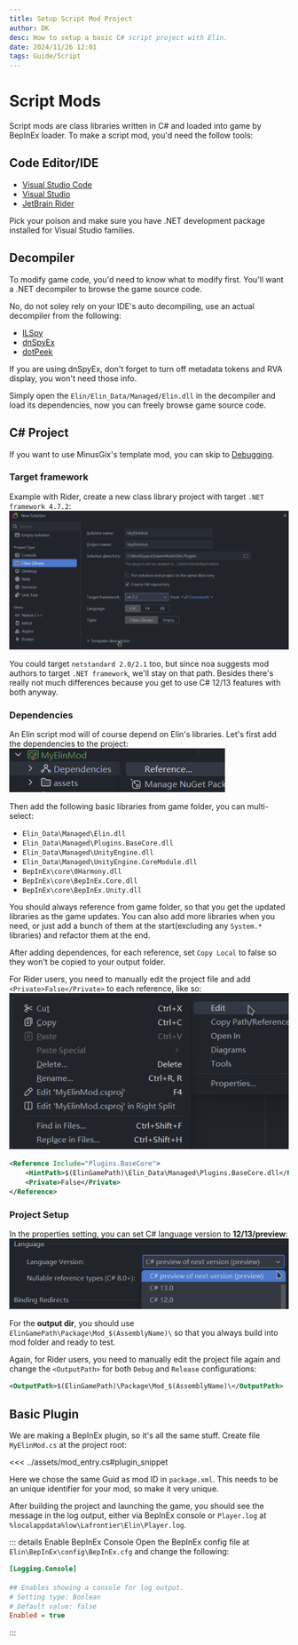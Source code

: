 ```yaml
---
title: Setup Script Mod Project
author: DK
desc: How to setup a basic C# script project with Elin.
date: 2024/11/26 12:01
tags: Guide/Script
---
```


# Script Mods

Script mods are class libraries written in C# and loaded into game by BepInEx loader. To make a script mod, you'd need the follow tools:

## Code Editor/IDE

+ [Visual Studio Code](https://code.visualstudio.com/)
+ [Visual Studio](https://visualstudio.microsoft.com/)
+ [JetBrain Rider](https://www.jetbrains.com/rider/)

Pick your poison and make sure you have .NET development package installed for Visual Studio families.

## Decompiler

To modify game code, you'd need to know what to modify first. You'll want a .NET decompiler to browse the game source code. 

No, do not soley rely on your IDE's auto decompiling, use an actual decompiler from the following:
+ [ILSpy](https://github.com/icsharpcode/ILSpy/releases)
+ [dnSpyEx](https://github.com/dnSpyEx/dnSpy)
+ [dotPeek](https://www.jetbrains.com/decompiler/)

If you are using dnSpyEx, don't forget to turn off metadata tokens and RVA display, you won't need those info.

Simply open the `Elin/Elin_Data/Managed/Elin.dll` in the decompiler and load its dependencies, now you can freely browse game source code.

## C# Project

If you want to use MinusGix's template mod, you can skip to [Debugging](./debugging).

<LinkCard t="MinusGix Elin Mod Template" u="https://github.com/MinusGix/ElinExampleMod"/>

### Target framework

Example with Rider, create a new class library project with target `.NET framework 4.7.2`:
![rider new](../assets/rider_new_project.png)

You could target `netstandard 2.0/2.1` too, but since noa suggests mod authors to target `.NET framework`, we'll stay on that path. Besides there's really not much differences because you get to use C# 12/13 features with both anyway.

### Dependencies

An Elin script mod will of course depend on Elin's libraries. Let's first add the dependencies to the project:
![deps](../assets/deps.png)

Then add the following basic libraries from game folder, you can multi-select:
+ `Elin_Data\Managed\Elin.dll`
+ `Elin_Data\Managed\Plugins.BaseCore.dll`
+ `Elin_Data\Managed\UnityEngine.dll`
+ `Elin_Data\Managed\UnityEngine.CoreModule.dll`
+ `BepInEx\core\0Harmony.dll`
+ `BepInEx\core\BepInEx.Core.dll`
+ `BepInEx\core\BepInEx.Unity.dll`

You should always reference from game folder, so that you get the updated libraries as the game updates. You can also add more libraries when you need, or just add a bunch of them at the start(excluding any `System.*` libraries) and refactor them at the end.

After adding dependences, for each reference, set `Copy Local` to false so they won't be copied to your output folder. 

For Rider users, you need to manually edit the project file and add `<Private>False</Private>` to each reference, like so:
![edit csproj](../assets/edit_csproj.png)
```xml
<Reference Include="Plugins.BaseCore">
    <HintPath>$(ElinGamePath)\Elin_Data\Managed\Plugins.BaseCore.dll</HintPath>
    <Private>False</Private>
</Reference>
``` 

### Project Setup

In the properties setting, you can set C# language version to **12/13/preview**:
![cs ver](../assets/cs_ver.png)

For the **output dir**, you should use `ElinGamePath\Package\Mod_$(AssemblyName)\` so that you always build into mod folder and ready to test. 

Again, for Rider users, you need to manually edit the project file again and change the `<OutputPath>` for both `Debug` and `Release` configurations:
```xml
<OutputPath>$(ElinGamePath)\Package\Mod_$(AssemblyName)\</OutputPath>
```

## Basic Plugin

We are making a BepInEx plugin, so it's all the same stuff. Create file `MyElinMod.cs` at the project root:

<<< ../assets/mod_entry.cs#plugin_snippet

Here we chose the same Guid as mod ID in `package.xml`. This needs to be an unique identifier for your mod, so make it very unique.

After building the project and launching the game, you should see the message in the log output, either via BepInEx console or `Player.log` at `%localappdata%low\Lafrontier\Elin\Player.log`.

::: details Enable BepInEx Console
Open the BepInEx config file at `Elin\BepInEx\config\BepInEx.cfg` and change the following:
```ini
[Logging.Console]

## Enables showing a console for log output.
# Setting type: Boolean
# Default value: false
Enabled = true
```
:::
